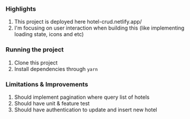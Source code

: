 ### Highlights
1. This project is deployed here hotel-crud.netlify.app/
1. I'm focusing on user interaction when building this (like implementing loading state, icons and etc)

### Running the project
1. Clone this project
1. Install dependencies through `yarn`

### Limitations & Improvements
1. Should implement pagination where query list of hotels
1. Should have unit & feature test
1. Should have authentication to update and insert new hotel
